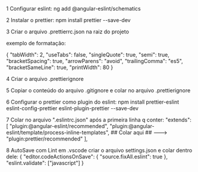 1 Configurar eslint: ng add @angular-eslint/schematics

2 Instalar o prettier: npm install prettier --save-dev

3 Criar o arquivo .prettierrc.json na raiz do projeto

exemplo de formatação:

{
  "tabWidth": 2,
  "useTabs": false,
  "singleQuote": true,
  "semi": true,
  "bracketSpacing": true,
  "arrowParens": "avoid",
  "trailingComma": "es5",
  "bracketSameLine": true,
  "printWidth": 80
}

4 Criar o arquivo .prettierignore

5 Copiar o conteúdo do arquivo .gitignore e colar no arquivo .prettierignore

6 Configurar o prettier como plugin do eslint: npm install prettier-eslint eslint-config-prettier eslint-plugin-prettier --save-dev

7 Colar no arquivo ".eslintrc.json" após a primeira linha q conter: "extends": [ "plugin:@angular-eslint/recommended", "plugin:@angular-eslint/template/process-inline-templates", ## Colar aqui ## ---> "plugin:prettier/recommended" ],

8 AutoSave com Lint
  em .vscode criar o arquivo settings.json e colar dentro dele:
  {
   "editor.codeActionsOnSave": {
     "source.fixAll.eslint": true
   },
   "eslint.validate": ["javascript"]
  }
 